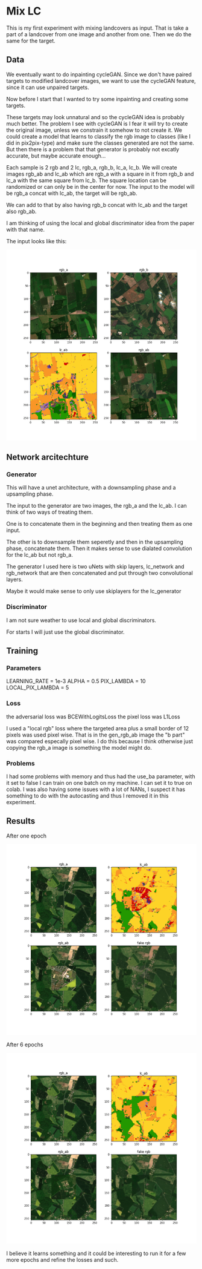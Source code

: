 # Mix LC

This is my first experiment with mixing landcovers as input. That is take a part of a landcover from one image and another from one. Then we do the same for the target.

## Data

We eventually want to do inpainting cycleGAN. Since we don't have paired targets to modified landcover images, we want to use the cycleGAN feature, since it can use unpaired targets.

Now before I start that I wanted to try some inpainting and creating some targets.

These targets may look unnatural and so the cycleGAN idea is probably much better. The problem I see with cycleGAN is I fear it will try to create the original image, unless we constrain it somehow to not create it. We could create a model that learns to classify the rgb image to classes (like I did in pix2pix-type) and make sure the classes generated are not the same. But then there is a problem that that generator is probably not excatly accurate, but maybe accurate enough...

Each sample is 2 rgb and 2 lc, rgb_a, rgb_b, lc_a, lc_b.
We will create images rgb_ab and lc_ab which are rgb_a with a square in it from rgb_b and lc_a with the same square from lc_b. The square location can be randomized or can only be in the center for now.
The input to the model will be rgb_a concat with lc_ab, the target will be rgb_ab.

We can add to that by also having rgb_b concat with lc_ab and the target also rgb_ab.

I am thinking of using the local and global discriminator idea from the paper with that name.

The input looks like this:

![input](images/input_example.png)

## Network arcitechture

### Generator

This will have a unet architecture, with a downsampling phase and a upsampling phase.

The input to the generator are two images, the rgb_a and the lc_ab. I can think of two ways of treating them.

One is to concatenate them in the beginning and then treating them as one input.

The other is to downsample them seperetly and then in the upsampling phase, concatenate them. Then it makes sense to use dialated convolution for the lc_ab but not rgb_a.

The generator I used here is two uNets with skip layers, lc_network and rgb_network that are then concatenated and put through two convolutional layers.

Maybe it would make sense to only use skiplayers for the lc_generator

### Discriminator

I am not sure weather to use local and global discriminators.

For starts I will just use the global discriminator.

## Training

### Parameters

LEARNING_RATE = 1e-3
ALPHA = 0.5
PIX_LAMBDA = 10
LOCAL_PIX_LAMBDA = 5

### Loss

the adversarial loss was BCEWithLogitsLoss
the pixel loss was L1Loss

I used a "local rgb" loss where the targeted area plus a small border of 12 pixels was used pixel wise. That is in the gen_rgb_ab image the "b part" was compared especally pixel wise.
I do this because I think otherwise just copying the rgb_a image is something the model might do.

### Problems

I had some problems with memory and thus had the use_ba parameter, with it set to false I can train on one batch on my machine. I can set it to true on colab. I was also having some issues with a lot of NANs, I suspect it has something to do with the autocasting and thus I removed it in this experiment.

## Results

After one epoch

![one epoch](images/gen_0.png)

After 6 epochs

![6 epochs](images/gen_5.png)

I believe it learns something and it could be interesting to run it for a few more epochs and refine the losses and such.
